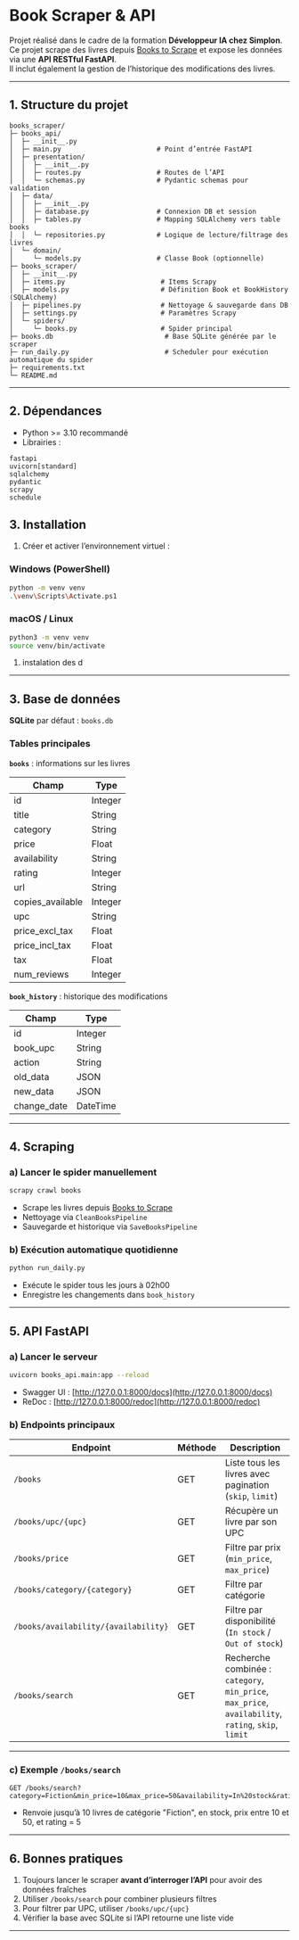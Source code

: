 # Book Scraper & API

Projet réalisé dans le cadre de la formation **Développeur IA chez Simplon**.  
Ce projet scrape des livres depuis [Books to Scrape](http://books.toscrape.com/) et expose les données via une **API RESTful FastAPI**.  
Il inclut également la gestion de l’historique des modifications des livres.

---

## 1. Structure du projet

```
books_scraper/
├─ books_api/                        
│  ├─ __init__.py
│  ├─ main.py                        # Point d’entrée FastAPI
│  ├─ presentation/
│  │  ├─ __init__.py
│  │  ├─ routes.py                   # Routes de l’API
│  │  └─ schemas.py                  # Pydantic schemas pour validation
│  ├─ data/
│  │  ├─ __init__.py
│  │  ├─ database.py                 # Connexion DB et session
│  │  ├─ tables.py                   # Mapping SQLAlchemy vers table books
│  │  └─ repositories.py             # Logique de lecture/filtrage des livres
│  └─ domain/
│     └─ models.py                   # Classe Book (optionnelle)
├─ books_scraper/                     
│  ├─ __init__.py
│  ├─ items.py                        # Items Scrapy
│  ├─ models.py                       # Définition Book et BookHistory (SQLAlchemy)
│  ├─ pipelines.py                    # Nettoyage & sauvegarde dans DB
│  ├─ settings.py                     # Paramètres Scrapy
│  └─ spiders/
│     └─ books.py                     # Spider principal
├─ books.db                            # Base SQLite générée par le scraper
├─ run_daily.py                        # Scheduler pour exécution automatique du spider
├─ requirements.txt
└─ README.md
```

---

## 2. Dépendances

- Python >= 3.10 recommandé
- Librairies :

```text
fastapi
uvicorn[standard]
sqlalchemy
pydantic
scrapy
schedule
```

## 3. Installation

1. Créer et activer l’environnement virtuel :

### Windows (PowerShell)
```bash
python -m venv venv
.\venv\Scripts\Activate.ps1
```
### macOS / Linux
```bash
python3 -m venv venv
source venv/bin/activate
```
1. instalation des d

---

## 3. Base de données

**SQLite** par défaut : `books.db`  

### Tables principales

**`books`** : informations sur les livres  

| Champ             | Type      |
|------------------|-----------|
| id               | Integer   |
| title            | String    |
| category         | String    |
| price            | Float     |
| availability     | String    |
| rating           | Integer   |
| url              | String    |
| copies_available | Integer   |
| upc              | String    |
| price_excl_tax   | Float     |
| price_incl_tax   | Float     |
| tax              | Float     |
| num_reviews      | Integer   |

**`book_history`** : historique des modifications  

| Champ        | Type      |
|-------------|-----------|
| id          | Integer   |
| book_upc    | String    |
| action      | String    | # added / updated / deleted
| old_data    | JSON      |
| new_data    | JSON      |
| change_date | DateTime  |

---

## 4. Scraping

### a) Lancer le spider manuellement

```bash
scrapy crawl books
```

- Scrape les livres depuis [Books to Scrape](http://books.toscrape.com/)  
- Nettoyage via `CleanBooksPipeline`  
- Sauvegarde et historique via `SaveBooksPipeline`

### b) Exécution automatique quotidienne

```bash
python run_daily.py
```

- Exécute le spider tous les jours à 02h00  
- Enregistre les changements dans `book_history`

---

## 5. API FastAPI

### a) Lancer le serveur

```bash
uvicorn books_api.main:app --reload
```

- Swagger UI : [http://127.0.0.1:8000/docs](http://127.0.0.1:8000/docs)  
- ReDoc : [http://127.0.0.1:8000/redoc](http://127.0.0.1:8000/redoc)

### b) Endpoints principaux

| Endpoint                             | Méthode | Description |
|--------------------------------------|---------|------------|
| `/books`                              | GET     | Liste tous les livres avec pagination (`skip`, `limit`) |
| `/books/upc/{upc}`                    | GET     | Récupère un livre par son UPC |
| `/books/price`                        | GET     | Filtre par prix (`min_price`, `max_price`) |
| `/books/category/{category}`          | GET     | Filtre par catégorie |
| `/books/availability/{availability}`  | GET     | Filtre par disponibilité (`In stock` / `Out of stock`) |
| `/books/search`                       | GET     | Recherche combinée : `category`, `min_price`, `max_price`, `availability`, `rating`, `skip`, `limit` |

---

### c) Exemple `/books/search`

```http
GET /books/search?category=Fiction&min_price=10&max_price=50&availability=In%20stock&rating=5&skip=0&limit=10
```

- Renvoie jusqu’à 10 livres de catégorie "Fiction", en stock, prix entre 10 et 50, et rating = 5

---



## 6. Bonnes pratiques

1. Toujours lancer le scraper **avant d’interroger l’API** pour avoir des données fraîches  
2. Utiliser `/books/search` pour combiner plusieurs filtres  
3. Pour filtrer par UPC, utiliser `/books/upc/{upc}`  
4. Vérifier la base avec SQLite si l’API retourne une liste vide  

---



